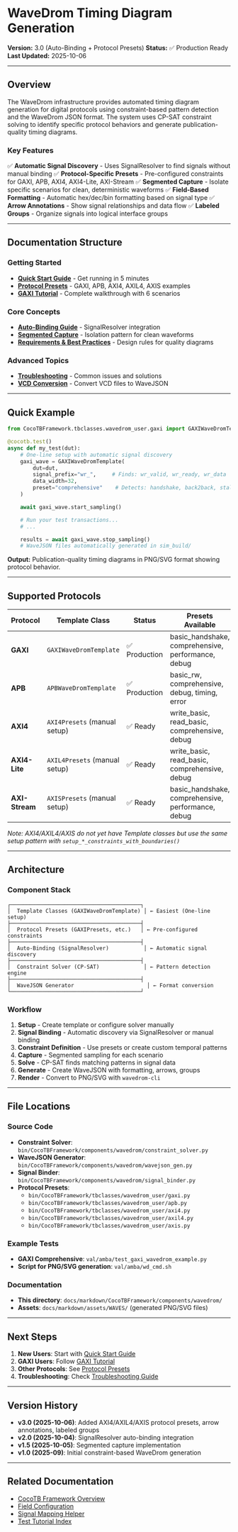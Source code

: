 # WaveDrom Timing Diagram Generation

**Version:** 3.0 (Auto-Binding + Protocol Presets)
**Status:** ✅ Production Ready
**Last Updated:** 2025-10-06

---

## Overview

The WaveDrom infrastructure provides automated timing diagram generation for digital protocols using constraint-based pattern detection and the WaveDrom JSON format. The system uses CP-SAT constraint solving to identify specific protocol behaviors and generate publication-quality timing diagrams.

### Key Features

✅ **Automatic Signal Discovery** - Uses SignalResolver to find signals without manual binding
✅ **Protocol-Specific Presets** - Pre-configured constraints for GAXI, APB, AXI4, AXI4-Lite, AXI-Stream
✅ **Segmented Capture** - Isolate specific scenarios for clean, deterministic waveforms
✅ **Field-Based Formatting** - Automatic hex/dec/bin formatting based on signal type
✅ **Arrow Annotations** - Show signal relationships and data flow
✅ **Labeled Groups** - Organize signals into logical interface groups

---

## Documentation Structure

### Getting Started
- **[Quick Start Guide](wavedrom_quick_start.md)** - Get running in 5 minutes
- **[Protocol Presets](wavedrom_protocol_presets.md)** - GAXI, APB, AXI4, AXIL4, AXIS examples
- **[GAXI Tutorial](../../TestTutorial/wavedrom_gaxi_example.md)** - Complete walkthrough with 6 scenarios

### Core Concepts
- **[Auto-Binding Guide](wavedrom_auto_binding.md)** - SignalResolver integration
- **[Segmented Capture](wavedrom_segmented_capture.md)** - Isolation pattern for clean waveforms
- **[Requirements & Best Practices](wavedrom_requirements.md)** - Design rules for quality diagrams

### Advanced Topics
- **[Troubleshooting](wavedrom_troubleshooting.md)** - Common issues and solutions
- **[VCD Conversion](../../Scripts/vcd2wavedrom2.md)** - Convert VCD files to WaveJSON

---

## Quick Example

```python
from CocoTBFramework.tbclasses.wavedrom_user.gaxi import GAXIWaveDromTemplate

@cocotb.test()
async def my_test(dut):
    # One-line setup with automatic signal discovery
    gaxi_wave = GAXIWaveDromTemplate(
        dut=dut,
        signal_prefix="wr_",     # Finds: wr_valid, wr_ready, wr_data
        data_width=32,
        preset="comprehensive"    # Detects: handshake, back2back, stall, idle
    )

    await gaxi_wave.start_sampling()

    # Run your test transactions...
    # ...

    results = await gaxi_wave.stop_sampling()
    # WaveJSON files automatically generated in sim_build/
```

**Output:** Publication-quality timing diagrams in PNG/SVG format showing protocol behavior.

---

## Supported Protocols

| Protocol | Template Class | Status | Presets Available |
|----------|---------------|--------|-------------------|
| **GAXI** | `GAXIWaveDromTemplate` | ✅ Production | basic_handshake, comprehensive, performance, debug |
| **APB** | `APBWaveDromTemplate` | ✅ Production | basic_rw, comprehensive, debug, timing, error |
| **AXI4** | `AXI4Presets` (manual setup) | ✅ Ready | write_basic, read_basic, comprehensive, debug |
| **AXI4-Lite** | `AXIL4Presets` (manual setup) | ✅ Ready | write_basic, read_basic, comprehensive, debug |
| **AXI-Stream** | `AXISPresets` (manual setup) | ✅ Ready | basic_handshake, comprehensive, performance, debug |

*Note: AXI4/AXIL4/AXIS do not yet have Template classes but use the same setup pattern with `setup_*_constraints_with_boundaries()`*

---

## Architecture

### Component Stack

```
┌─────────────────────────────────────────┐
│  Template Classes (GAXIWaveDromTemplate) │ ← Easiest (One-line setup)
├─────────────────────────────────────────┤
│  Protocol Presets (GAXIPresets, etc.)   │ ← Pre-configured constraints
├─────────────────────────────────────────┤
│  Auto-Binding (SignalResolver)           │ ← Automatic signal discovery
├─────────────────────────────────────────┤
│  Constraint Solver (CP-SAT)              │ ← Pattern detection engine
├─────────────────────────────────────────┤
│  WaveJSON Generator                       │ ← Format conversion
└─────────────────────────────────────────┘
```

### Workflow

1. **Setup** - Create template or configure solver manually
2. **Signal Binding** - Automatic discovery via SignalResolver or manual binding
3. **Constraint Definition** - Use presets or create custom temporal patterns
4. **Capture** - Segmented sampling for each scenario
5. **Solve** - CP-SAT finds matching patterns in signal data
6. **Generate** - Create WaveJSON with formatting, arrows, groups
7. **Render** - Convert to PNG/SVG with `wavedrom-cli`

---

## File Locations

### Source Code
- **Constraint Solver**: `bin/CocoTBFramework/components/wavedrom/constraint_solver.py`
- **WaveJSON Generator**: `bin/CocoTBFramework/components/wavedrom/wavejson_gen.py`
- **Signal Binder**: `bin/CocoTBFramework/components/wavedrom/signal_binder.py`
- **Protocol Presets**:
  - `bin/CocoTBFramework/tbclasses/wavedrom_user/gaxi.py`
  - `bin/CocoTBFramework/tbclasses/wavedrom_user/apb.py`
  - `bin/CocoTBFramework/tbclasses/wavedrom_user/axi4.py`
  - `bin/CocoTBFramework/tbclasses/wavedrom_user/axil4.py`
  - `bin/CocoTBFramework/tbclasses/wavedrom_user/axis.py`

### Example Tests
- **GAXI Comprehensive**: `val/amba/test_gaxi_wavedrom_example.py`
- **Script for PNG/SVG generation**: `val/amba/wd_cmd.sh`

### Documentation
- **This directory**: `docs/markdown/CocoTBFramework/components/wavedrom/`
- **Assets**: `docs/markdown/assets/WAVES/` (generated PNG/SVG files)

---

## Next Steps

1. **New Users**: Start with [Quick Start Guide](wavedrom_quick_start.md)
2. **GAXI Users**: Follow [GAXI Tutorial](../../TestTutorial/wavedrom_gaxi_example.md)
3. **Other Protocols**: See [Protocol Presets](wavedrom_protocol_presets.md)
4. **Troubleshooting**: Check [Troubleshooting Guide](wavedrom_troubleshooting.md)

---

## Version History

- **v3.0 (2025-10-06)**: Added AXI4/AXIL4/AXIS protocol presets, arrow annotations, labeled groups
- **v2.0 (2025-10-04)**: SignalResolver auto-binding integration
- **v1.5 (2025-10-05)**: Segmented capture implementation
- **v1.0 (2025-09)**: Initial constraint-based WaveDrom generation

---

## Related Documentation

- [CocoTB Framework Overview](../components_overview.md)
- [Field Configuration](../shared/components_shared_field_config.md)
- [Signal Mapping Helper](../shared/components_shared_signal_mapping_helper.md)
- [Test Tutorial Index](../../TestTutorial/index.md)
